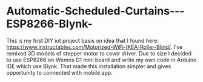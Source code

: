 # Automatic-Scheduled-Curtains---ESP8266-Blynk-

This is my first DIY iot project basis on idea that I found here:  https://www.instructables.com/Motorized-WiFi-IKEA-Roller-Blind/.
I've remixed 3D models of stepper motor to cover driver. 
Due to size I decided to use ESP8266 on Wemos D1 mini board and write my own code in Arduino IDE which use Blynk. That made this installation simpler and gives opportunity to connected with mobile app.
